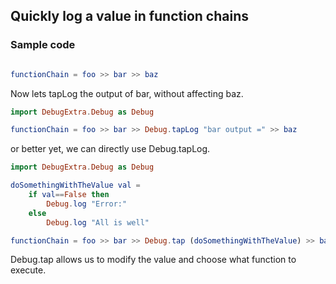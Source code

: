 ## Quickly log a value in function chains

### Sample code


```elm

functionChain = foo >> bar >> baz

```

Now lets tapLog the output of bar, without affecting baz.

```elm
import DebugExtra.Debug as Debug

functionChain = foo >> bar >> Debug.tapLog "bar output =" >> baz

```



or better yet, we can directly use Debug.tapLog.


```elm
import DebugExtra.Debug as Debug

doSomethingWithTheValue val = 
    if val==False then 
        Debug.log "Error:" 
    else 
        Debug.log "All is well" 

functionChain = foo >> bar >> Debug.tap (doSomethingWithTheValue) >> baz

```
Debug.tap allows us to modify the value and choose what function to execute.


